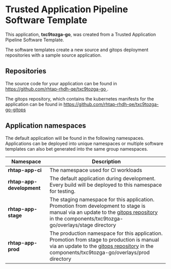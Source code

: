 # Trusted Application Pipeline Software Template

This application, **txc9tozga-go**, was created from a Trusted Application Pipeline Software Template.

The software templates create a new source and gitops deployment repositories with a sample source application. 

## Repositories

The source code for your application can be found in [https://github.com/rhtap-rhdh-qe/txc9tozga-go ](https://github.com/rhtap-rhdh-qe/txc9tozga-go ).
 
The gitops repository, which contains the kubernetes manifests for the application can be found in 
[https://github.com/rhtap-rhdh-qe/txc9tozga-go-gitops ](https://github.com/rhtap-rhdh-qe/txc9tozga-go-gitops ) 

## Application namespaces 

The default application will be found in the following namespaces. Applications can be deployed into unique namespaces or multiple software templates can also bet generated into the same group namespaces.  

|  Namespace   |  Description   |  
| -------- | -------- |
| **rhtap-app-ci** | The namespace used for CI workloads |
| **rhtap-app-development** | The default application during development. Every build will be deployed to this namespace for testing. |
| **rhtap-app-stage** | The staging namespace for this application. Promotion from development to stage is manual via an update to the [gitops repository](https://github.com/rhtap-rhdh-qe/txc9tozga-go-gitops ) in the components/txc9tozga-go/overlays/stage directory |
| **rhtap-app-prod** | The production namespace for this application. Promotion from stage to production is manual via an update to the [gitops repository](https://github.com/rhtap-rhdh-qe/txc9tozga-go-gitops ) in the components/txc9tozga-go/overlays/prod directory |